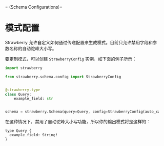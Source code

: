 =
(Schema Configurations)=
# 模式配置

Strawberry 允许自定义如何通过传递配置来生成模式。目前只允许禁用字段和参数名称的自动驼峰大小写。

要定制模式，可以创建 `StrawberryConfig` 实例，如下面的例子所示：

```python
import strawberry

from strawberry.schema.config import StrawberryConfig


@strawberry.type
class Query:
    example_field: str


schema = strawberry.Schema(query=Query, config=StrawberryConfig(auto_camel_case=False))
```

在这种情况下，禁用了自动驼峰大小写功能，所以你的输出模式将是这样的：

```
type Query {
  example_field: String!
}
```
